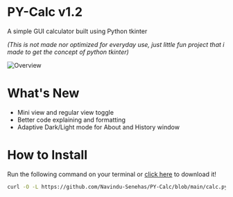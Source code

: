# PY-Calc v1.2

A simple GUI calculator built using Python tkinter

*(This is not made nor optimized for everyday use, just little fun project that i made to get the concept of python tkinter)*

![Overview](https://github.com/Navindu-Senehas/PY-Calc/releases/download/v1.2/overview.png)

# What's New

- Mini view and regular view toggle 
- Better code explaining and formatting
- Adaptive Dark/Light mode for About and History window

# How to Install
Run the following command on your terminal or [click here](https://github.com/Navindu-Senehas/PY-Calc/releases/download/v1.2/calc.py) to download it!
``` bash
curl -O -L https://github.com/Navindu-Senehas/PY-Calc/blob/main/calc.py
```
